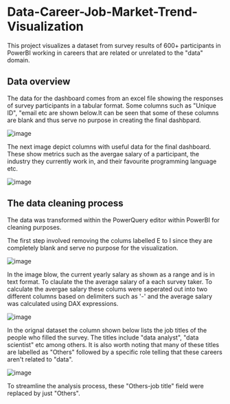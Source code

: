 # Data-Career-Job-Market-Trend-Visualization
This project visualizes a dataset from survey results of 600+ participants in PowerBI working in careers that are related or unrelated to the "data" domain. 
## Data overview
The data for the dashboard comes from an excel file showing the responses of survey participants in a tabular format. Some columns such as "Unique ID", "email etc are shown below.It can be seen that some of these columns are blank and thus serve no purpose in creating the final dashbpard.

![image](https://github.com/Sha95544/Data-Career-Job-Market-Trend-Visualization/assets/62758405/9c09540d-98c6-427d-8f86-f2a8f0bb2e4b)

The next image depict columns with useful data for the final dashboard. These show metrics such as the avergae salary of a participant, the industry they currently work in, and their favourite programming language etc.

![image](https://github.com/Sha95544/Data-Career-Job-Market-Trend-Visualization/assets/62758405/049f27e1-9f38-4558-93c9-7fda831df220)

## The data cleaning process
The data was transformed within the PowerQuery editor within PowerBI for cleaning purposes. 

The first step involved removing the colums labelled E to I since they are completely blank and serve no purpose for the visualization.

![image](https://github.com/Sha95544/Data-Career-Job-Market-Trend-Visualization/assets/62758405/cb85fa9a-e519-4938-8cb1-220e54e46c81)

In the image blow, the current yearly salary as shown as a range and is in text format. To claulate the the average salary of a each survey taker. To calculate the avergae salary these colums were seperated out into two different columns based on delimiters such as '-' and the average salary was calculated using DAX expressions.

![image](https://github.com/Sha95544/Data-Career-Job-Market-Trend-Visualization/assets/62758405/4c676fb1-9db3-499e-b0f8-d23eb3fc948c)

In the orignal dataset the column shown below lists the job titles of the people who filled the survey. The titles include "data analyst", "data scientist" etc among others. It is also worth noting that many of these titles are labelled as "Others" followed by a specific role telling that these careers aren't related to "data".

![image](https://github.com/Sha95544/Data-Career-Job-Market-Trend-Visualization/assets/62758405/f69774a8-8741-46f1-8090-eb8c9c98ac42)

To streamline the analysis process, these "Others-job title" field were replaced by just "Others".
